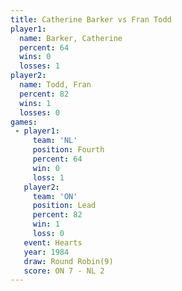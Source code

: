 ```yaml
---
title: Catherine Barker vs Fran Todd
player1:                 
  name: Barker, Catherine
  percent: 64            
  wins: 0                
  losses: 1              
player2:                 
  name: Todd, Fran       
  percent: 82            
  wins: 1                
  losses: 0              
games:
 - player1:          
     team: 'NL'      
     position: Fourth
     percent: 64     
     win: 0          
     loss: 1         
   player2:        
     team: 'ON'    
     position: Lead
     percent: 82   
     win: 1        
     loss: 0       
   event: Hearts       
   year: 1984          
   draw: Round Robin(9)
   score: ON 7 - NL 2  
---
```

